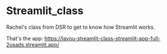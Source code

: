# Streamlit_class
Rachel's class from DSR to get to know how Streamlit works.

That's the app: https://lavou-streamlit-class-streamlit-app-full-2usads.streamlit.app/
